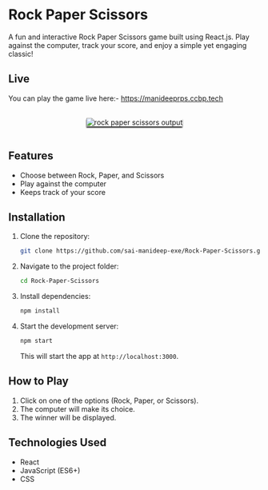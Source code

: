 # Rock Paper Scissors

A fun and interactive Rock Paper Scissors game built using React.js. Play against the computer, track your score, and enjoy a simple yet engaging classic!

## Live
You can play the game live here:- https://manideeprps.ccbp.tech


<br/> 
  <div style="text-align: center;"> 
    <img src="https://assets.ccbp.in/frontend/content/react-js/rock-paper-scissors-output.gif" alt="rock paper scissors output" style="max-width:70%;box-shadow:0 2.8px 2.2px"> 
  </div> 
<br/>

## Features
- Choose between Rock, Paper, and Scissors
- Play against the computer
- Keeps track of your score

## Installation

1. Clone the repository:
    ```bash
    git clone https://github.com/sai-manideep-exe/Rock-Paper-Scissors.git
    ```
    

2. Navigate to the project folder:
    ```bash
    cd Rock-Paper-Scissors
    ```

3. Install dependencies:
    ```bash
    npm install
    ```

4. Start the development server:
    ```bash
    npm start
    ```

    This will start the app at `http://localhost:3000`.

## How to Play

1. Click on one of the options (Rock, Paper, or Scissors).
2. The computer will make its choice.
3. The winner will be displayed.

## Technologies Used
- React
- JavaScript (ES6+)
- CSS


